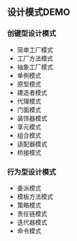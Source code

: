 ## 设计模式DEMO
### 创键型设计模式
* 简单工厂模式
* 工厂方法模式
* 抽象工厂模式
* 单例模式
* 原型模式
* 建造者模式
* 代理模式
* 门面模式
* 装饰器模式
* 享元模式
* 组合模式
* 适配器模式
* 桥接模式
### 行为型设计模式
* 委派模式
* 模板方法模式
* 策略模式
* 责任链模式
* 迭代器模式
* 命令模式